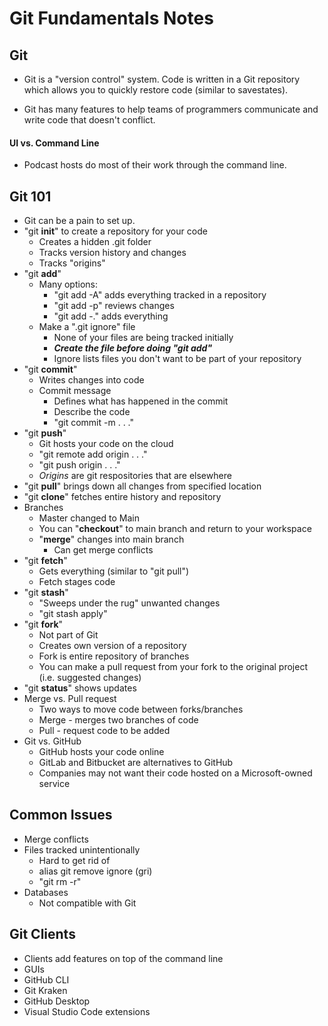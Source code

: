 # Git Fundamentals Notes

## Git

* Git is a "version control" system. Code is written in a Git repository which 
allows you to quickly restore code (similar to savestates).

* Git has many features to help teams of programmers communicate and write code that doesn't conflict.

#### UI vs. Command Line

* Podcast hosts do most of their work through the command line.

## Git 101

* Git can be a pain to set up.
* "git **init**" to create a repository for your code
  * Creates a hidden .git folder
  * Tracks version history and changes
  * Tracks "origins"
* "git **add**"
  * Many options:
    * "git add -A" adds everything tracked in a repository
    * "git add -p" reviews changes
    * "git add -." adds everything
  * Make a ".git ignore" file
    * None of your files are being tracked initially
    * **_Create the file before doing "git add"_**
    * Ignore lists files you don't want to be part of your repository
* "git **commit**"
  * Writes changes into code
  * Commit message
    * Defines what has happened in the commit
    * Describe the code
    * "git commit -m . . ."
* "git **push**"
  * Git hosts your code on the cloud
  * "git remote add origin . . ."
  * "git push origin . . ."
  * _Origins_ are git respositories that are elsewhere
* "git **pull**" brings down all changes from specified location
* "git **clone**" fetches entire history and repository
* Branches
  * Master changed to Main
  * You can "**checkout**" to main branch and return to your workspace
  * "**merge**" changes into main branch
    * Can get merge conflicts
* "git **fetch**"
  * Gets everything (similar to "git pull")
  * Fetch stages code
* "git **stash**"
  * "Sweeps under the rug" unwanted changes
  * "git stash apply"
* "git **fork**"
  * Not part of Git
  * Creates own version of a repository
  * Fork is entire repository of branches
  * You can make a pull request from your fork to the original project (i.e. suggested changes)
* "git **status**" shows updates
* Merge vs. Pull request
  * Two ways to move code between forks/branches
  * Merge - merges two branches of code
  * Pull - request code to be added
* Git vs. GitHub
  * GitHub hosts your code online
  * GitLab and Bitbucket are alternatives to GitHub
  * Companies may not want their code hosted on a Microsoft-owned service

## Common Issues

* Merge conflicts
* Files tracked unintentionally
  * Hard to get rid of
  * alias git remove ignore (gri)
  * "git rm -r"
* Databases
  * Not compatible with Git

## Git Clients

* Clients add features on top of the command line
* GUIs
* GitHub CLI
* Git Kraken
* GitHub Desktop
* Visual Studio Code extensions